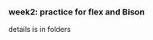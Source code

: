 <!--
 * @Github: https://github.com/Certseeds/CS323-Compilers
 * @Organization: SUSTech
 * @Author: nanoseeds
 * @Date: 2020-10-02 21:53:21
 * @LastEditors: nanoseeds
 * @LastEditTime: 2020-10-02 22:48:15
 * @License: CC-BY-NC-SA_V4_0 or any later version 
 -->
### week2: practice for flex and Bison
details is in folders